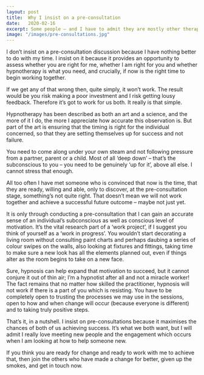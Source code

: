 ```yaml
---
layout: post
title:  Why I insist on a pre-consultation
date:   2020-02-16
excerpt: Some people – and I have to admit they are mostly other therapists – ask me why I always insist on a pre-consultation meeting. Well I’m going to be honest with you... 
image: "/images/pre-consultations.jpg"
---
```

I don’t insist on a pre-consultation discussion because I have nothing better to do with my time. I insist on it because it provides an opportunity to assess whether you are right for me, whether I am right for you and whether hypnotherapy is what you need, and crucially, if now is the right time to begin working together.

If we get any of that wrong then, quite simply, it won’t work. The result would be you risk making a poor investment and I risk getting lousy feedback. Therefore it’s got to work for us both. It really is that simple.

Hypnotherapy has been described as both an art and a science, and the more of it I do, the more I appreciate how accurate this observation is. But part of the art is ensuring that the timing is right for the individual concerned, so that they are setting themselves up for success and not failure.

You need to come along under your  own steam and not following pressure from a partner, parent or a child. Most of all ‘deep down’ – that’s the subconscious to you – you need to be genuinely ‘up for it’, above all else. I cannot stress that enough.

All too often I have met someone who is convinced that now is the time, that they are ready, willing and able, only to discover, at the pre-consultation stage, something’s not quite right. That doesn’t mean we will not work together and achieve a successful future outcome – maybe not just yet.

It is only through conducting a pre-consultation that I can gain an accurate sense of an individual’s subconscious as well as conscious level of motivation. It’s the vital research part of a ‘work project’, if I suggest you think of yourself as a ‘work in progress’. You wouldn’t start decorating a living room without consulting paint charts and perhaps daubing a series of colour swipes on the walls, also looking at fixtures and fittings, taking time to make sure a new look has all the elements planned out, even if things alter as the room begins to take on a new face.

Sure, hypnosis can help expand that motivation to succeed, but it cannot conjure it out of thin air; I’m a hypnotist after all and not a miracle worker! The fact remains that no matter how skilled the practitioner, hypnosis will not work if there is a part of you which is resisting. You have to be completely open to trusting the processes we may use in the sessions, open to how and when change will occur (because everyone is different) and to taking truly positive steps.

That’s it, in a nutshell. I insist on pre-consultations because it maximises the chances of both of us achieving success. It’s what we both want, but I will admit I really love meeting new people and the engagement which occurs when I am looking at how to help someone new.

If you think you are ready for change and ready to work with me to achieve that, then join the others who have made a change for better, given up the smokes, and get in touch now.